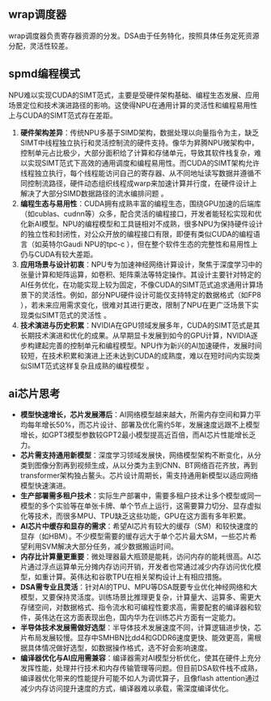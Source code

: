 
## wrap调度器
wrap调度器负责寄存器资源的分发。DSA由于任务特化，按照具体任务定死资源分配，灵活性较差。
## spmd编程模式
NPU难以实现CUDA的SIMT范式，主要是受硬件架构基础、编程生态发展、应用场景定位和技术演进路径的影响。这使得NPU在通用计算的灵活性和编程易用性上与CUDA的SIMT范式存在差距。
1. **硬件架构差异**：传统NPU多基于SIMD架构，数据处理以向量指令为主，缺乏SIMT中线程独立执行和灵活控制流的硬件支持。像华为昇腾NPU微架构中，控制单元占比极少，大部分面积给了计算和存储单元，导致其软件栈复杂，难以实现SIMT范式下高效的通用调度和编程易用性。而CUDA的SIMT架构允许线程独立执行，每个线程能访问自己的寄存器、从不同地址读写数据并遵循不同控制流路径，硬件动态组织线程成warp来加速计算并行度，在硬件设计上解决了大部分SIMD数据路径的流水编排问题 。
2. **编程生态与易用性**：CUDA拥有成熟丰富的编程生态，围绕GPU加速的后端库（如cublas、cudnn等）众多，配合灵活的编程接口，开发者能轻松实现和优化新AI模型。NPU的编程模型和工具链相对不成熟，很多NPU为保持硬件设计的独立性和封闭性，对公众开放的编程接口有限，即便有类似CUDA的编程语言（如英特尔Gaudi NPU的tpc-c ），但在整个软件生态的完整性和易用性上仍与CUDA有较大差距。
3. **应用场景与设计初衷**：NPU专为加速神经网络计算设计，聚焦于深度学习中的张量计算和矩阵运算，如卷积、矩阵乘法等特定操作。其设计主要针对特定的AI任务优化，在功能实现上较为固定，不像CUDA的SIMT范式追求通用计算场景下的灵活性。例如，部分NPU硬件设计可能仅支持特定的数据格式（如FP8 ），若未来应用需求变化，很难对其进行更改，限制了NPU在更广泛场景下实现类似SIMT范式的灵活性 。
4. **技术演进与历史积累**：NVIDIA在GPU领域发展多年，CUDA的SIMT范式是其长期技术演进和优化的成果。从早期显卡发展到如今的GPU计算，NVIDIA逐步构建起完善的控制单元和编程模型。NPU作为新兴的AI加速硬件，发展时间较短，在技术积累和演进上还未达到CUDA的成熟度，难以在短时间内实现类似SIMT范式这样复杂且成熟的编程模型 。 
## ai芯片思考
- **模型快速增长，芯片发展滞后**：AI网络模型越来越大，所需内存空间和算力平均每年增长50%，而芯片设计、部署及优化需约5年，发展速度远跟不上模型增长，如GPT3模型参数较GPT2最小模型提高近百倍，而AI芯片性能增长乏力。
- **芯片需支持通用新模型**：深度学习领域发展快，网络模型架构不断变化，从分类到图像分割再到视频生成，从以分类为主到CNN、BT网络百花齐放，再到transformer架构独占鳌头。芯片设计周期长，需支持通用新模型以适应网络模型快速演进。
- **生产部署需多租户技术**：实际生产部署中，需要多租户技术让多个模型或同一模型的多个实验等在单张卡牌、单个节点上运行，这需要算力切分、显存虚拟化等技术，而很多MPU、TPU缺乏这些功能，GPU在这方面有多年积累。
- **AI芯片中缓存和显存的需求**：希望AI芯片有较大的缓存（SM）和较快速度的显存（如HBM）。不少模型需要的缓存远大于单个芯片最大SM，一些芯片希望利用SVM解决大部分任务，减少数据搬运时间。
- **内存比计算量更重要**：微处理器最大瓶颈是能耗，访问内存的能耗很高。AI芯片通过浮点运算单元分摊内存访问开销，开发者也常通过减少内存访问优化模型，如重计算。英伟达和谷歌TPU在相关架构设计上有相应措施。
- **DSA需专业且灵活**：针对AI的TPU、MPU等DSA既要专业优化神经网络和大模型，又要保持灵活度。训练场景比推理更复杂，计算量大、运算多、需更大存储空间，对数据格式、指令流水和可编程性要求高，需要配套的编译器和软件，英伟达在这方面表现出色，国内华为在训练芯片方面有一定能力。
- **半导体技术发展需做好选型**：半导体技术发展速度不同，计算逻辑进步快，芯片布局发展较慢。显存中SMHBN比dd4和GDDR6速度更快、能效更高，需根据具体情况做好选型，如数据操作格式，选不好会影响速度。
- **编译器优化与AI应用需兼容**：编译器需对AI模型分析优化，使其在硬件上充分发挥性能，处理并行技术和内存传输管理等问题。但目前DSA软件栈不成熟，编译器优化带来的性能提升可能不如人为调优算子，且像flash attention通过减少内存访问提升速度的方式，编译器难以承载，需深度编译优化。